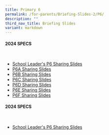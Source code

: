 ```yaml
---
title: Primary 6
permalink: /for-parents/Briefing-Slides-2/P6/
description: ""
third_nav_title: Briefing Slides
variant: markdown
---
```

#### **2024 SPECS**
<br>

* [School Leader's P6 Sharing Slides](/files/School_Leader_s_P6_Sharing_Slides_.pdf)
* [P6A Sharing Slides](/files/2024_SPECS_6A_.pdf)
* [P6B Sharing Slides](/files/2024_SPECS_6B.pdf)
* [P6C Sharing Slides](/files/2024_SPECS_6C.pdf)
* [P6D Sharing Slides](/files/2024_SPECS_6D_.pdf)
* [P6E Sharing Slides](/files/2024_SPECS_6E_.pdf)
* [P6F Sharing Slides](/files/2024_SPECS_6F_.pdf)



#### **2024 SPECS**
<br>

* [School Leader's P6 Sharing Slides](/files/School_Leader_s_P6_Sharing_Slides_.pdf)
